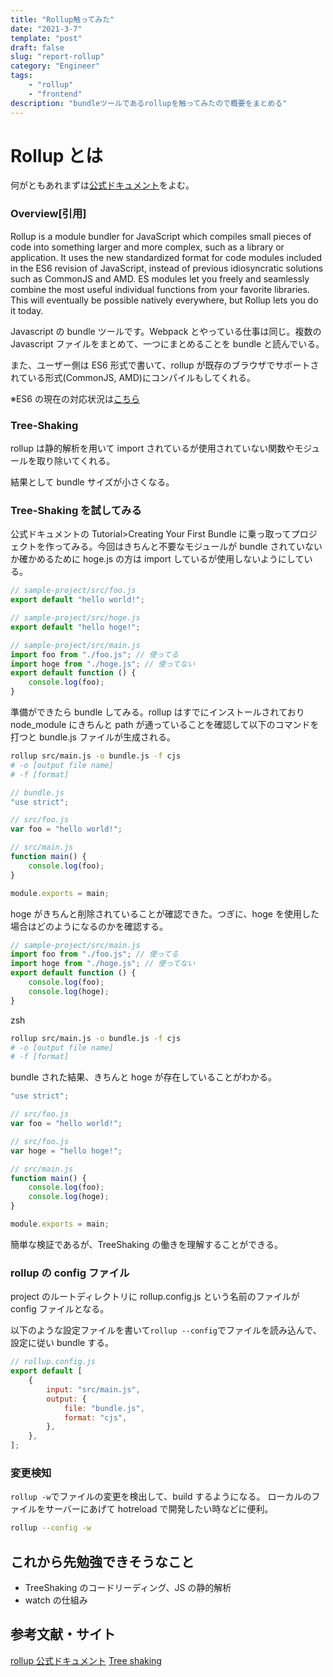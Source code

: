 ```yaml
---
title: "Rollup触ってみた"
date: "2021-3-7"
template: "post"
draft: false
slug: "report-rollup"
category: "Engineer"
tags:
    - "rollup"
    - "frontend"
description: "bundleツールであるrollupを触ってみたので概要をまとめる"
---
```


# Rollup とは

何がともあれまずは[公式ドキュメント](https://rollupjs.org/guide/en/)をよむ。

### Overview[引用]

Rollup is a module bundler for JavaScript which compiles small pieces of code into something larger and more complex, such as a library or application. It uses the new standardized format for code modules included in the ES6 revision of JavaScript, instead of previous idiosyncratic solutions such as CommonJS and AMD. ES modules let you freely and seamlessly combine the most useful individual functions from your favorite libraries. This will eventually be possible natively everywhere, but Rollup lets you do it today.

Javascript の bundle ツールです。Webpack とやっている仕事は同じ。複数の Javascript ファイルをまとめて、一つにまとめることを bundle と読んでいる。

また、ユーザー側は ES6 形式で書いて、rollup が既存のブラウザでサポートされている形式(CommonJS, AMD)にコンパイルもしてくれる。

※ES6 の現在の対応状況は[こちら](https://kangax.github.io/compat-table/es6/)

### Tree-Shaking

rollup は静的解析を用いて import されているが使用されていない関数やモジュールを取り除いてくれる。

結果として bundle サイズが小さくなる。

### Tree-Shaking を試してみる

公式ドキュメントの Tutorial>Creating Your First Bundle に乗っ取ってプロジェクトを作ってみる。今回はきちんと不要なモジュールが bundle されていないか確かめるために hoge.js の方は import しているが使用しないようにしている。

```js
// sample-project/src/foo.js
export default "hello world!";
```

```js
// sample-project/src/hoge.js
export default "hello hoge!";
```

```js
// sample-project/src/main.js
import foo from "./foo.js"; // 使ってる
import hoge from "./hoge.js"; // 使ってない
export default function () {
    console.log(foo);
}
```

準備ができたら bundle してみる。rollup はすでにインストールされており node_module にきちんと path が通っていることを確認して以下のコマンドを打つと bundle.js ファイルが生成される。

```zsh
rollup src/main.js -o bundle.js -f cjs
# -o [output file name]
# -f [format]
```

```js
// bundle.js
"use strict";

// src/foo.js
var foo = "hello world!";

// src/main.js
function main() {
    console.log(foo);
}

module.exports = main;
```

hoge がきちんと削除されていることが確認できた。つぎに、hoge を使用した場合はどのようになるのかを確認する。

```js
// sample-project/src/main.js
import foo from "./foo.js"; // 使ってる
import hoge from "./hoge.js"; // 使ってない
export default function () {
    console.log(foo);
    console.log(hoge);
}
```

zsh

```zsh
rollup src/main.js -o bundle.js -f cjs
# -o [output file name]
# -f [format]
```

bundle された結果、きちんと hoge が存在していることがわかる。

```js
"use strict";

// src/foo.js
var foo = "hello world!";

// src/foo.js
var hoge = "hello hoge!";

// src/main.js
function main() {
    console.log(foo);
    console.log(hoge);
}

module.exports = main;
```

簡単な検証であるが、TreeShaking の働きを理解することができる。

### rollup の config ファイル

project のルートディレクトリに rollup.config.js という名前のファイルが config ファイルとなる。

以下のような設定ファイルを書いて`rollup --config`でファイルを読み込んで、設定に従い bundle する。

```js
// rollup.config.js
export default [
    {
        input: "src/main.js",
        output: {
            file: "bundle.js",
            format: "cjs",
        },
    },
];
```

### 変更検知

`rollup -w`でファイルの変更を検出して、build するようになる。
ローカルのファイルをサーバーにあげて hotreload で開発したい時などに便利。

```zsh
rollup --config -w
```

## これから先勉強できそうなこと

-   TreeShaking のコードリーディング、JS の静的解析
-   watch の仕組み

## 参考文献・サイト

[rollup 公式ドキュメント](https://rollupjs.org/guide/en/)
[Tree shaking](https://developer.mozilla.org/ja/docs/Glossary/Tree_shaking)
